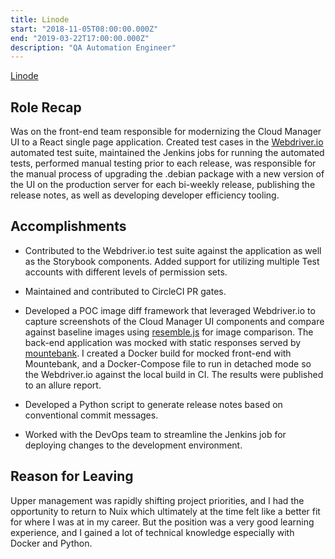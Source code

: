 ```yaml
---
title: Linode
start: "2018-11-05T08:00:00.000Z"
end: "2019-03-22T17:00:00.000Z"
description: "QA Automation Engineer"
---
```


<a href="https://www.linode.com/" target="_blank">Linode</a>

## Role Recap

Was on the front-end team responsible for modernizing the Cloud Manager UI to a React single page application. Created test cases in the <a href="https://webdriver.io/" target="_blank">Webdriver.io</a> automated test suite, maintained the Jenkins jobs for running the automated tests, performed manual testing prior to each release, was responsible for the manual process of upgrading the .debian package with a new version of the UI on the production server for each bi-weekly release, publishing the release notes, as well as developing developer efficiency tooling.

## Accomplishments

- Contributed to the Webdriver.io test suite against the application as well as the Storybook components. Added support for utilizing multiple Test accounts with different levels of permission sets.

- Maintained and contributed to CircleCI PR gates.

- Developed a POC image diff framework that leveraged Webdriver.io to capture screenshots of the Cloud Manager UI components and compare against baseline images using <a href="https://www.npmjs.com/package/resemblejs" target="_blank">resemble.js</a> for image comparison. The back-end application was mocked with static responses served by <a href="http://www.mbtest.org/docs/api/mocks" target="_blank">mountebank</a>. I created a Docker build for mocked front-end with Mountebank, and a Docker-Compose file to run in detached mode so the Webdriver.io against the local build in CI. The results were published to an allure report.

- Developed a Python script to generate release notes based on conventional commit messages.

- Worked with the DevOps team to streamline the Jenkins job for deploying changes to the development environment.

## Reason for Leaving

Upper management was rapidly shifting project priorities, and I had the opportunity to return to Nuix which ultimately at the time felt like a better fit for where I was at in my career. But the position was a very good learning experience, and I gained a lot of technical knowledge especially with Docker and Python.
